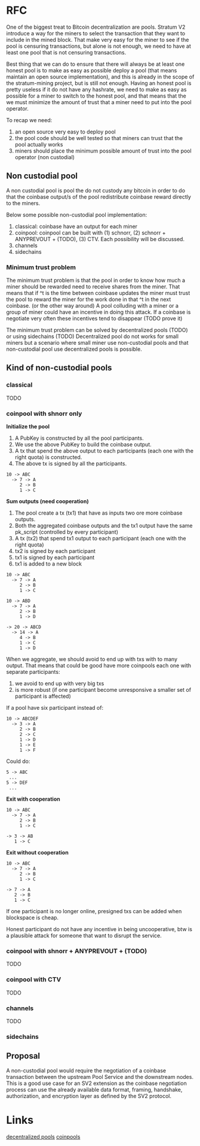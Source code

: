 # RFC

One of the biggest treat to Bitcoin decentralization are pools. Stratum V2 introduce a way for the
miners to select the transaction that they want to include in the mined block. That make very easy
for the miner to see if the pool is censuring transactions, but alone is not enough, we need to have at least
one pool that is not censuring transactions. 

Best thing that we can do to ensure that there will always be at least one honest pool is to make
as easy as possible deploy a pool (that means maintain an open source implementation), and this is
already in the scope of the stratum-mining project, but is still not enough.
Having an honest pool is pretty useless if it do not have any hashrate, we need to make as easy as
possible for a miner to switch to the honest pool, and that means that the we must minimize the
amount of trust that a miner need to put into the pool operator.

To recap we need:
1. an open source very easy to deploy pool
2. the pool code should be well tested so that miners can trust that the pool actually works
3. miners should place the minimum possible amount of trust into the pool operator (non custodial)

## Non custodial pool
A non custodial pool is pool the do not custody any bitcoin in order to do that the coinbase
output/s of the pool redistribute coinbase reward directly to the miners. 

Below some possible non-custodial pool implementation:
1. classical: coinbase have an output for each miner
2. coinpool: coinpool can be built with (1) schnorr, (2) schnorr + ANYPREVOUT + (TODO), (3) CTV. Each
   possibility will be discussed.
3. channels
4. sidechains

### Minimum trust problem
The minimum trust problem is that the pool in order to know how much a miner should be rewarded need 
to receive shares from the miner.
That means that if ^t is the time between coinbase updates the miner must trust the pool to reward
the miner for the work done in that ^t in the next coinbase. (or the other way around)
A pool colluding with a miner or a group of miner could have an incentive in doing this attack. If a
coinbase is negotiate very often these incentives tend to disappear (TODO prove it)

The minimum trust problem can be solved by decentralized pools (TODO) or using sidechains (TODO)
Decentralized pool do not works for small miners but a scenario where small miner use non-custodial
pools and that non-custodial pool use decentralized pools is possible.

## Kind of non-custodial pools

### classical

TODO

### coinpool with shnorr only


**Initialize the pool**
1. A PubKey is constructed by all the pool participants.
2. We use the above PubKey to build the coinbase output.
3. A tx that spend the above output to each participants (each one with the right quota) is
   constructed.
4. The above tx is signed by all the participants.

```
10 -> ABC
  -> 7 -> A
     2 -> B
     1 -> C
```

**Sum outputs (need cooperation)**
1. The pool create a tx (tx1) that have as inputs two ore more coinbase outputs.
2. Both the aggregated coinbase outputs and the tx1 output have the same pk_script (controlled by
   every participant)
3. A tx (tx2) that spend tx1 output to each participant (each one with the right quota)
4. tx2 is signed by each participant
5. tx1 is signed by each participant
6. tx1 is added to a new block
```
10 -> ABC
  -> 7 -> A
     2 -> B
     1 -> C

10 -> ABD
  -> 7 -> A
     2 -> B
     1 -> D

-> 20 -> ABCD
  -> 14 -> A
     4 -> B
     1 -> C
     1 -> D
```
When we aggregate, we should avoid to end up with txs with to many output. That means that could be
good have more coinpools each one with separate participants:
1. we avoid to end up with very big txs
2. is more robust (if one participant become unresponsive a smaller set of participant is affected)

If a pool have six participant instead of:
```
10 -> ABCDEF
  -> 3 -> A
     2 -> B
     2 -> C
     1 -> D
     1 -> E
     1 -> F
```

Could do:
```
5 -> ABC
 ...
5 -> DEF
 ...
```

**Exit with cooperation**
```
10 -> ABC
  -> 7 -> A
     2 -> B
     1 -> C

-> 3 -> AB
   1 -> C
```

**Exit without cooperation**
```
10 -> ABC
  -> 7 -> A
     2 -> B
     1 -> C

-> 7 -> A
   2 -> B
   1 -> C
```

If one participant is no longer online, presigned txs can be added when blockspace is cheap.

Honest participant do not have any incentive in being uncooperative, btw is a plausible attack for
someone that want to disrupt the service.

### coinpool with shnorr + ANYPREVOUT + (TODO)

TODO

### coinpool with CTV

TODO

### channels

TODO

### sidechains

## Proposal
A non-custodial pool would require the negotiation of a coinbase transaction between the upstream 
Pool Service and the downstream nodes. This is a good use case for an SV2 extension as the coinbase
negotiation process can use the already available data format, framing, handshake, authorization,
and encryption layer as defined by the SV2 protocol.

# Links
[decentralized pools](https://lists.linuxfoundation.org/pipermail/bitcoin-dev/2021-December/019662.html)
[coinpools](https://coinpool.dev/v0.1.pdf)
